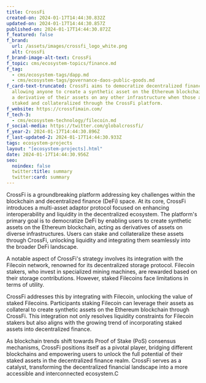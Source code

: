 ```yaml
---
title: CrossFi
created-on: 2024-01-17T14:44:30.832Z
updated-on: 2024-01-17T14:44:30.857Z
published-on: 2024-01-17T14:44:30.872Z
f_featured: false
f_brand:
  url: /assets/images/crossfi_logo_white.png
  alt: CrossFi
f_brand-image-alt-text: CrossFi
f_topic: cms/ecosystem-topics/finance.md
f_tag:
  - cms/ecosystem-tags/dapp.md
  - cms/ecosystem-tags/governance-daos-public-goods.md
f_card-text-truncated: CrossFi aims to democratize decentralized finance by
  allowing anyone to create a synthetic asset on the Ethereum blockchain that is
  a derivative of their assets on any other infrastructure when those assets are
  staked and collateralized through the CrossFi platform.
f_website: https://crossfimain.com/
f_tech-3:
  - cms/ecosystem-technology/filecoin.md
f_social-media: https://twitter.com/globalcrossfi/
f_year-2: 2024-01-17T14:44:30.896Z
f_last-updated-2: 2024-01-17T14:44:30.933Z
tags: ecosystem-projects
layout: "[ecosystem-projects].html"
date: 2024-01-17T14:44:30.956Z
seo:
  noindex: false
  twitter:title: summary
  twitter:card: summary
---
```

CrossFi is a groundbreaking platform addressing key challenges within the blockchain and decentralized finance (DeFi) space. At its core, CrossFi introduces a multi-asset adaptor protocol focused on enhancing interoperability and liquidity in the decentralized ecosystem. The platform's primary goal is to democratize DeFi by enabling users to create synthetic assets on the Ethereum blockchain, acting as derivatives of assets on diverse infrastructures. Users can stake and collateralize these assets through CrossFi, unlocking liquidity and integrating them seamlessly into the broader DeFi landscape.

A notable aspect of CrossFi's strategy involves its integration with the Filecoin network, renowned for its decentralized storage protocol. Filecoin stakers, who invest in specialized mining machines, are rewarded based on their storage contributions. However, staked Filecoins face limitations in terms of utility.

CrossFi addresses this by integrating with Filecoin, unlocking the value of staked Filecoins. Participants staking Filecoin can leverage their assets as collateral to create synthetic assets on the Ethereum blockchain through CrossFi. This integration not only resolves liquidity constraints for Filecoin stakers but also aligns with the growing trend of incorporating staked assets into decentralized finance.

As blockchain trends shift towards Proof of Stake (PoS) consensus mechanisms, CrossFi positions itself as a pivotal player, bridging different blockchains and empowering users to unlock the full potential of their staked assets in the decentralized finance realm. CrossFi serves as a catalyst, transforming the decentralized financial landscape into a more accessible and interconnected ecosystem.C